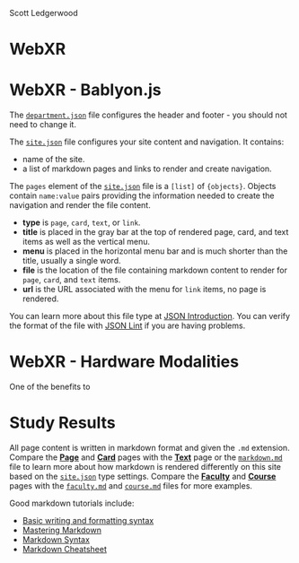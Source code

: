 
Scott Ledgerwood

# WebXR

# WebXR - Bablyon.js
The [`department.json`](#/dept) file configures the header and footer - you should not need to change it.

The [`site.json`](#/site) file configures your site content and navigation.
It contains:
* name of the site.
* a list of markdown pages and links to render and create navigation.

The `pages` element of the [`site.json`](#/site) file is a `[list]` of `{objects}`.
Objects contain `name:value` pairs providing the information needed to create the navigation and render the file content.
* **type** is `page`, `card`, `text`, or `link`.
* **title** is placed in the gray bar at the top of rendered page, card, and text items as well as the vertical menu.
* **menu** is placed in the horizontal menu bar and is much shorter than the title, usually a single word.
* **file** is the location of the file containing markdown content to render for `page`, `card`, and `text` items.
* **url** is the URL associated with the menu for `link` items, no page is rendered.

You can learn more about this file type at [JSON Introduction](https://www.w3schools.com/js/js_json_intro.asp).
You can verify the format of the file with [JSON Lint](http://jsonlint.com) if you are having problems.

# WebXR - Hardware Modalities
One of the benefits to 


# Study Results 
All page content is written in markdown format and given the `.md` extension.
Compare the [**Page**](#/page) and [**Card**](#/card) pages with the [**Text**](#/text) page or the [`markdown.md`](#/markdown) file to learn more about how markdown is rendered differently on this site based on the [`site.json`](#/site) type settings.
Compare the [**Faculty**](#/faculty) and [**Course**](#/course) pages with the [`faculty.md`](#/faculty) and [`course.md`](#/course) files for more examples.

Good markdown tutorials include:
* [Basic writing and formatting syntax](https://help.github.com/articles/basic-writing-and-formatting-syntax/)
* [Mastering Markdown](http://guides.github.com)
* [Markdown Syntax](https://guides.github.com/pdfs/markdown-cheatsheet-online.pdf)
* [Markdown Cheatsheet](https://github.com/adam-p/markdown-here/wiki/Markdown-Cheatsheet)

